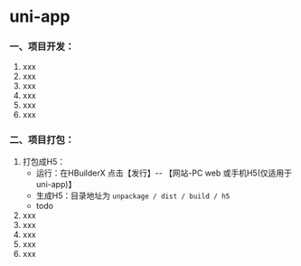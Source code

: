# uni-app
### 一、项目开发：
1. xxx
1. xxx
1. xxx
1. xxx
1. xxx
1. xxx
### 二、项目打包：
1. 打包成H5：
    + 运行：在HBuilderX 点击【发行】-- 【网站-PC web 或手机H5(仅适用于uni-app)】
    + 生成H5：目录地址为 `unpackage / dist / build / h5`
    + todo
1. xxx
1. xxx
1. xxx
1. xxx
1. xxx